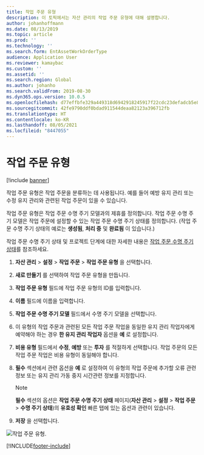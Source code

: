 ```yaml
---
title: 작업 주문 유형
description: 이 토픽에서는 자산 관리의 작업 주문 유형에 대해 설명합니다.
author: johanhoffmann
ms.date: 08/13/2019
ms.topic: article
ms.prod: ''
ms.technology: ''
ms.search.form: EntAssetWorkOrderType
audience: Application User
ms.reviewer: kamaybac
ms.custom: ''
ms.assetid: ''
ms.search.region: Global
ms.author: johanho
ms.search.validFrom: 2019-08-30
ms.dyn365.ops.version: 10.0.5
ms.openlocfilehash: d77effbfe329a449318d6942918245917f22cdc23defadcb5e85f02c6c786f6d
ms.sourcegitcommit: 42fe9790ddf0bdad911544deaa82123a396712fb
ms.translationtype: HT
ms.contentlocale: ko-KR
ms.lasthandoff: 08/05/2021
ms.locfileid: "8447055"
---
```

# <a name="work-order-types"></a>작업 주문 유형

[!include [banner](../../includes/banner.md)]

 

작업 주문 유형은 작업 주문을 분류하는 데 사용됩니다. 예를 들어 예방 유지 관리 또는 수정 유지 관리와 관련된 작업 주문이 있을 수 있습니다.

작업 주문 유형은 작업 주문 수명 주기 모델과의 제휴를 정의합니다. 작업 주문 수명 주기 모델은 작업 주문에 설정할 수 있는 작업 주문 수명 주기 상태를 정의합니다. (작업 주문 수명 주기 상태의 예로는 **생성됨**, **처리 중** 및 **완료됨** 이 있습니다.)

작업 주문 수명 주기 상태 및 프로젝트 단계에 대한 자세한 내용은 [작업 주문 수명 주기 상태](work-order-lifecycle-states.md)를 참조하세요.

1. **자산 관리** \> **설정** \> **작업 주문** \> **작업 주문 유형** 을 선택합니다.
2. **새로 만들기** 를 선택하여 작업 주문 유형을 만듭니다.
3. **작업 주문 유형** 필드에 작업 주문 유형의 ID를 입력합니다.
4. **이름** 필드에 이름을 입력합니다.
5. **작업 주문 수명 주기 모델** 필드에서 수명 주기 모델을 선택합니다.
5. 이 유형의 작업 주문과 관련된 모든 작업 주문 작업을 동일한 유지 관리 작업자에게 예약해야 하는 경우 **한 유지 관리 작업자** 옵션을 **예** 로 설정합니다.
6. **비용 유형** 필드에서 **수정**, **예방** 또는 **투자** 를 적절하게 선택합니다. 작업 주문의 모든 작업 주문 작업은 비용 유형이 동일해야 합니다.
7. **필수** 섹션에서 관련 옵션을 **예** 로 설정하여 이 유형의 작업 주문에 추가할 오류 관련 정보 또는 유지 관리 가동 중지 시간관련 정보를 지정합니다.

    > [!NOTE]
    > **필수** 섹션의 옵션은 **작업 주문 수명 주기 상태** 페이지(**자산 관리** \> **설정** \> **작업 주문** \> **수명 주기 상태**)의 **유효성 확인** 빠른 탭에 있는 옵션과 관련이 있습니다.

8. **저장** 을 선택합니다.

![작업 주문 유형.](media/16-setup-for-work-orders.png)


[!INCLUDE[footer-include](../../../includes/footer-banner.md)]